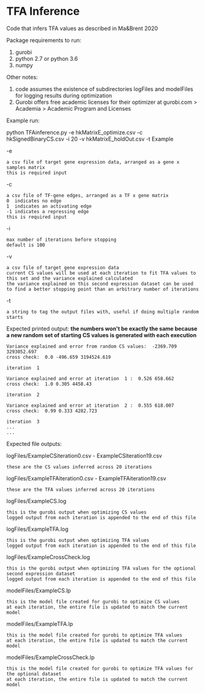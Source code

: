 # TFA Inference

Code that infers TFA values as described in Ma&Brent 2020

Package requirements to run:

1. gurobi
2. python 2.7 or python 3.6
3. numpy

Other notes:

1. code assumes the existence of subdirectories logFiles and modelFiles for logging results during optimization
2. Gurobi offers free academic licenses for their optimizer at gurobi.com > Academia > Academic Program and Licenses

Example run:

python TFAinference.py -e hkMatrixE_optimize.csv -c hkSignedBinaryCS.csv -i 20 -v hkMatrixE_holdOut.csv -t Example

-e

    a csv file of target gene expression data, arranged as a gene x samples matrix
    this is required input

-c

    a csv file of TF-gene edges, arranged as a TF x gene matrix
    0  indicates no edge
    1  indicates an activating edge
    -1 indicates a repressing edge
    this is required input

-i

    max number of iterations before stopping
    default is 100

-v

    a csv file of target gene expression data
    current CS values will be used at each iteration to fit TFA values to this set and the variance explained calculated
    the variance explained on this second expression dataset can be used to find a better stopping point than an arbitrary number of iterations

-t

    a string to tag the output files with, useful if doing multiple random starts


Expected printed output:
**the numbers won't be exactly the same because a new random set of starting CS values is generated with each execution**
  
    Variance explained and error from random CS values:  -2369.709 3293052.697 
    cross check:  0.0 -496.659 3194524.619

    iteration  1 

    Variance explained and error at iteration  1 :  0.526 658.662
    cross check:  1.0 0.305 4458.43

    iteration  2 

    Variance explained and error at iteration  2 :  0.555 618.007
    cross check:  0.99 0.333 4282.723

    iteration  3 
    ...
    ...

    
Expected file outputs:

logFiles/ExampleCSiteration0.csv - ExampleCSiteration19.csv

    these are the CS values inferred across 20 iterations

logFiles/ExampleTFAiteration0.csv - ExampleTFAiteration19.csv

    these are the TFA values inferred across 20 iterations

logFiles/ExampleCS.log

    this is the gurobi output when optimizing CS values
    logged output from each iteration is appended to the end of this file

logFiles/ExampleTFA.log

    this is the gurobi output when optimizing TFA values
    logged output from each iteration is appended to the end of this file

logFiles/ExampleCrossCheck.log

    this is the gurobi output when optimizing TFA values for the optional second expression dataset
    logged output from each iteration is appended to the end of this file

modelFiles/ExampleCS.lp

    this is the model file created for gurobi to optimize CS values
    at each iteration, the entire file is updated to match the current model

modelFiles/ExampleTFA.lp

    this is the model file created for gurobi to optimize TFA values
    at each iteration, the entire file is updated to match the current model

modelFiles/ExampleCrossCheck.lp

    this is the model file created for gurobi to optimize TFA values for the optional dataset
    at each iteration, the entire file is updated to match the current model


